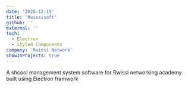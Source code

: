 ```yaml
---
date: '2020-12-15'
title: 'Rwissisoft'
github: ''
external: ''
tech:
  - Electron
  - Styled Components
company: 'Rwissi Network'
showInProjects: true
---
```



A shcool management system software for Rwissi networking academy built using Electron framwork 
